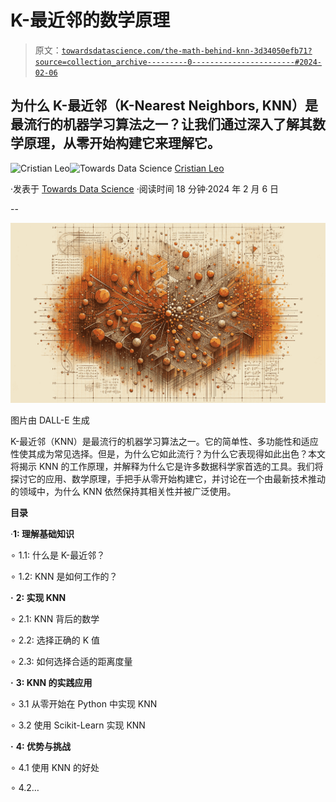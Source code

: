 # K-最近邻的数学原理

> 原文：[`towardsdatascience.com/the-math-behind-knn-3d34050efb71?source=collection_archive---------0-----------------------#2024-02-06`](https://towardsdatascience.com/the-math-behind-knn-3d34050efb71?source=collection_archive---------0-----------------------#2024-02-06)

## 为什么 K-最近邻（K-Nearest Neighbors, KNN）是最流行的机器学习算法之一？让我们通过深入了解其数学原理，从零开始构建它来理解它。

[](https://medium.com/@cristianleo120?source=post_page---byline--3d34050efb71--------------------------------)![Cristian Leo](https://medium.com/@cristianleo120?source=post_page---byline--3d34050efb71--------------------------------)[](https://towardsdatascience.com/?source=post_page---byline--3d34050efb71--------------------------------)![Towards Data Science](https://towardsdatascience.com/?source=post_page---byline--3d34050efb71--------------------------------) [Cristian Leo](https://medium.com/@cristianleo120?source=post_page---byline--3d34050efb71--------------------------------)

·发表于 [Towards Data Science](https://towardsdatascience.com/?source=post_page---byline--3d34050efb71--------------------------------) ·阅读时间 18 分钟·2024 年 2 月 6 日

--

![](img/05b8a90cad5a6ede795e4c0e91c44084.png)

图片由 DALL-E 生成

K-最近邻（KNN）是最流行的机器学习算法之一。它的简单性、多功能性和适应性使其成为常见选择。但是，为什么它如此流行？为什么它表现得如此出色？本文将揭示 KNN 的工作原理，并解释为什么它是许多数据科学家首选的工具。我们将探讨它的应用、数学原理，手把手从零开始构建它，并讨论在一个由最新技术推动的领域中，为什么 KNN 依然保持其相关性并被广泛使用。

**目录**

·**1: 理解基础知识**

∘ 1.1: 什么是 K-最近邻？

∘ 1.2: KNN 是如何工作的？

**·** **2: 实现 KNN**

∘ 2.1: KNN 背后的数学

∘ 2.2: 选择正确的 K 值

∘ 2.3: 如何选择合适的距离度量

**·** **3: KNN 的实践应用**

∘ 3.1 从零开始在 Python 中实现 KNN

∘ 3.2 使用 Scikit-Learn 实现 KNN

**·** **4: 优势与挑战**

∘ 4.1 使用 KNN 的好处

∘ 4.2…
